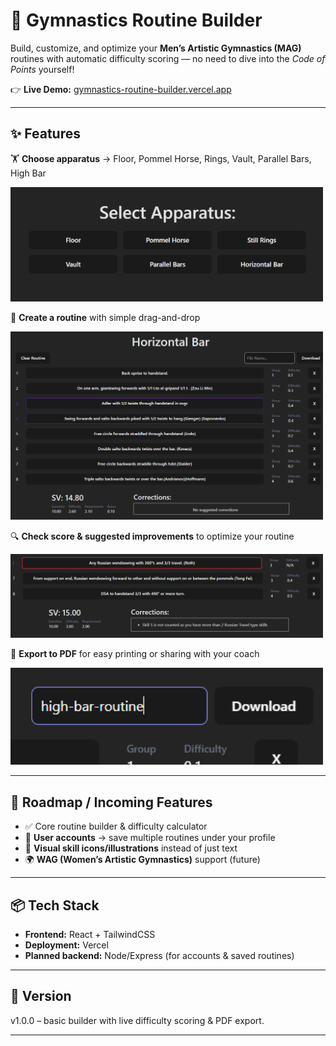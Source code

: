 # 🤸 Gymnastics Routine Builder

Build, customize, and optimize your **Men’s Artistic Gymnastics (MAG)** routines with automatic difficulty scoring — no need to dive into the *Code of Points* yourself!  

👉 **Live Demo:** [gymnastics-routine-builder.vercel.app](https://gymnastics-routine-builder.vercel.app)

---

## ✨ Features
🏋️ **Choose apparatus** → Floor, Pommel Horse, Rings, Vault, Parallel Bars, High Bar

<img src="./assets/select-apparatus.png" alt="Select Apparatus" width="500"/>

📝 **Create a routine** with simple drag-and-drop

<img src="./assets/routine-creation.png" alt="Select Apparatus" width="500"/>

🔍 **Check score & suggested improvements** to optimize your routine

<img src="./assets/corrections.png" alt="Select Apparatus" width="500"/>

📄 **Export to PDF** for easy printing or sharing with your coach

<img src="./assets/save-routine.png" alt="Select Apparatus" width="500"/>

---

## 🚀 Roadmap / Incoming Features
- ✅ Core routine builder & difficulty calculator
- 👥 **User accounts** → save multiple routines under your profile
- 🎨 **Visual skill icons/illustrations** instead of just text
- 🌍 **WAG (Women’s Artistic Gymnastics)** support (future)

---

## 📦 Tech Stack
- **Frontend:** React + TailwindCSS
- **Deployment:** Vercel
- **Planned backend:** Node/Express (for accounts & saved routines)

---

## 📌 Version

v1.0.0 – basic builder with live difficulty scoring & PDF export.

---